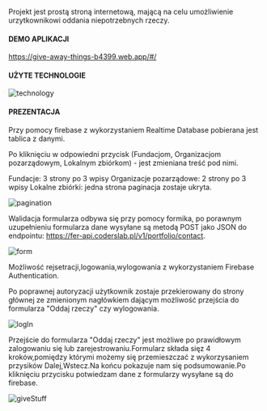 Projekt jest prostą stroną internetową, mającą na celu umożliwienie urzytkownikowi oddania niepotrzebnych rzeczy.

#### DEMO APLIKACJI

https://give-away-things-b4399.web.app/#/

#### UŻYTE TECHNOLOGIE

![technology](https://user-images.githubusercontent.com/55457173/81610991-a1819880-93da-11ea-9835-642251b07fd5.png)

#### PREZENTACJA

Przy pomocy firebase z wykorzystaniem Realtime Database pobierana jest tablica z danymi.

Po kliknięciu w odpowiedni przycisk (Fundacjom, Organizacjom pozarządowym, Lokalnym zbiórkom) - jest zmieniana treść pod nimi.

Fundacje: 3 strony po 3 wpisy
Organizacje pozarządowe: 2 strony po 3 wpisy
Lokalne zbiórki: jedna strona paginacja zostaje ukryta.

![pagination](https://user-images.githubusercontent.com/55457173/81607438-fa4e3280-93d4-11ea-929e-610494acaa7b.gif)

Walidacja formularza odbywa się przy pomocy formika, po porawnym uzupełnieniu formularza dane wysyłane są metodą POST jako JSON do endpointu: https://fer-api.coderslab.pl/v1/portfolio/contact.

![form](https://user-images.githubusercontent.com/55457173/81607493-1225b680-93d5-11ea-9942-7c252d87de2c.gif)

Możliwość rejsetracji,logowania,wylogowania z wykorzystaniem Firebase Authentication.

Po poprawnej autoryzacji użytkownik zostaje przekierowany do strony głównej ze zmienionym nagłówkiem dającym możliwość przejścia do formularza "Oddaj rzeczy" czy wylogowania.

![logIn](https://user-images.githubusercontent.com/55457173/81607547-249ff000-93d5-11ea-90e5-62f96b245643.gif)

 Przejście do formularza "Oddaj rzeczy" jest możliwe po prawidłowym zalogowaniu się lub zarejestrowaniu.Formularz składa sięz 4 kroków,pomiędzy którymi możemy się przemieszczać z wykorzysaniem przysików Dalej,Wstecz.Na końcu pokazuje nam się podsumowanie.Po kliknięciu przycisku potwiedzam dane z formularzy wysyłane są do firebase.
 
![giveStuff](https://user-images.githubusercontent.com/55457173/81607677-587b1580-93d5-11ea-89b5-9414b3296075.gif) 
